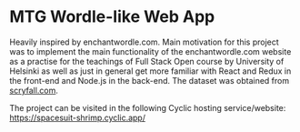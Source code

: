 # MTG Wordle-like Web App

Heavily inspired by enchantwordle.com. Main motivation for this project was to implement the main functionality of the enchantwordle.com website as a practise for the teachings of Full Stack Open course by University of Helsinki as well as just in general get more familiar with React and Redux in the front-end and Node.js in the back-end. The dataset was obtained from [scryfall.com](https://scryfall.com/).

The project can be visited in the following Cyclic hosting service/website: https://spacesuit-shrimp.cyclic.app/
 

